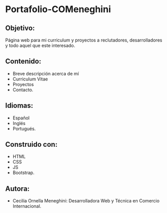 # Portafolio-COMeneghini
## Objetivo:
Página web para mi curriculum y proyectos a reclutadores, desarrolladores y todo aquel que este interesado.
## Contenido:
- Breve descripción acerca de mí
- Curriculum Vitae
- Proyectos
- Contacto.
## Idiomas:
- Español
- Inglés
- Portugués.
## Construido con:
- HTML
- CSS
- JS
- Bootstrap.
## Autora:
- Cecilia Ornella Meneghini: Desarrolladora Web y Técnica en Comercio Internacional.
